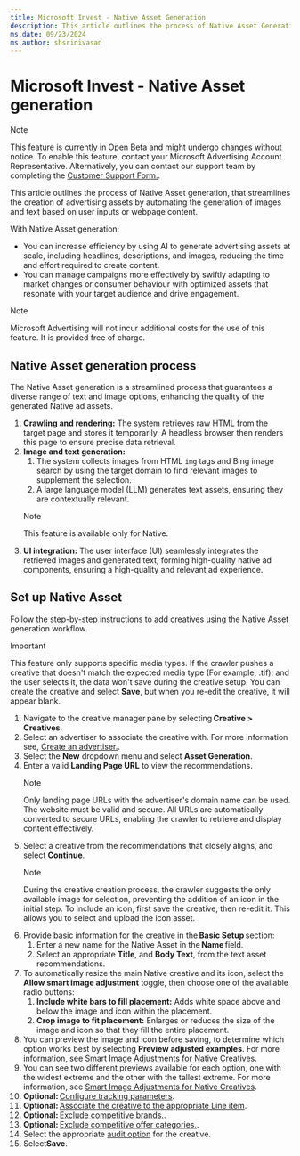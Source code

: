 ```yaml
---
title: Microsoft Invest - Native Asset Generation
description: This article outlines the process of Native Asset Generation for Microsoft Invest.
ms.date: 09/23/2024
ms.author: shsrinivasan
---
```


# Microsoft Invest - Native Asset generation

> [!NOTE]
> This feature is currently in Open Beta and might undergo changes without notice. To enable this feature, contact your Microsoft Advertising Account Representative. Alternatively, you can contact our support team by completing the [Customer Support Form.](https://help.xandr.com/s/login/).

This article outlines the process of Native Asset generation, that streamlines the creation of advertising assets by automating the generation of images and text based on user inputs or webpage content.

With Native Asset generation:

- You can increase efficiency by using AI to generate advertising assets at scale, including headlines, descriptions, and images, reducing the time and effort required to create content.
- You can manage campaigns more effectively by swiftly adapting to market changes or consumer behaviour with optimized assets that resonate with your target audience and drive engagement.

> [!NOTE]
> Microsoft Advertising will not incur additional costs for the use of this feature. It is provided free of charge.

## Native Asset generation process

The Native Asset generation is a streamlined process that guarantees a diverse range of text and image options, enhancing the quality of the generated Native ad assets.

1. **Crawling and rendering:** The system retrieves raw HTML from the target page and stores it temporarily. A headless browser then renders this page to ensure precise data retrieval.
1. **Image and text generation:**
    1. The system collects images from HTML `img` tags and Bing image search by using the target domain to find relevant images to supplement the selection.
    1. A large language model (LLM) generates text assets, ensuring they are contextually relevant.
    > [!NOTE]
    > This feature is available only for Native.
1. **UI integration:** The user interface (UI) seamlessly integrates the retrieved images and generated text, forming high-quality native ad components, ensuring a high-quality and relevant ad experience.

## Set up Native Asset

Follow the step-by-step instructions to add creatives using the Native Asset generation workflow.

> [!IMPORTANT]
> This feature only supports specific media types. If the crawler pushes a creative that doesn't match the expected media type (For example, .tif), and the user selects it, the data won't save during the creative setup. You can create the creative and select **Save**, but when you re-edit the creative, it will appear blank.

1. Navigate to the creative manager pane by selecting **Creative > Creatives**.
1. Select an advertiser to associate the creative with. For more information see, [Create an advertiser.](create-an-advertiser.md).
1. Select the **New** dropdown menu and select **Asset Generation**.
1. Enter a valid **Landing Page URL** to view the recommendations.
    > [!NOTE]
    > Only landing page URLs with the advertiser's domain name can be used. The website must be valid and secure. All URLs are automatically converted to secure URLs, enabling the crawler to retrieve and display content effectively.
1. Select a creative from the recommendations that closely aligns, and select **Continue**.
    > [!NOTE]
    > During the creative creation process, the crawler suggests the only available image for selection, preventing the addition of an icon in the initial step. To include an icon, first save the creative, then re-edit it. This allows you to select and upload the icon asset.
1. Provide basic information for the creative in the **Basic Setup** section:
    1. Enter a new name for the Native Asset in the **Name** field.
    1. Select an appropriate **Title**, and **Body Text**, from the text asset recommendations.
1. To automatically resize the main Native creative and its icon, select the **Allow smart image adjustment** toggle, then choose one of the available radio buttons:
    1. **Include white bars to fill placement:** Adds white space above and below the image and icon within the placement.
    1. **Crop image to fit placement:** Enlarges or reduces the size of the image and icon so that they fill the entire placement. <br>
1. You can preview the image and icon before saving, to determine which option works best by selecting **Preview adjusted examples**. For more information, see [Smart Image Adjustments for Native Creatives](smart-image-adjustments-for-native-creatives.md).
1. You can see two different previews available for each option, one with the widest extreme and the other with the tallest extreme. For more information, see [Smart Image Adjustments for Native Creatives](smart-image-adjustments-for-native-creatives.md).
1. **Optional:** [Configure tracking parameters](configuring-tracking-for-creatives.md).
1. **Optional:** [Associate the creative to the appropriate Line item](associate-line-items-with-a-creative.md).
1. **Optional:** [Exclude competitive brands.](exclude-competitive-brands-for-a-creative.md).
1. **Optional:** [Exclude competitive offer categories.](exclude-competitive-offer-categories-for-a-creative.md).
1. Select the appropriate [audit option](select-an-audit-option-for-a-creative.md) for the creative.
1. Select**Save**.
